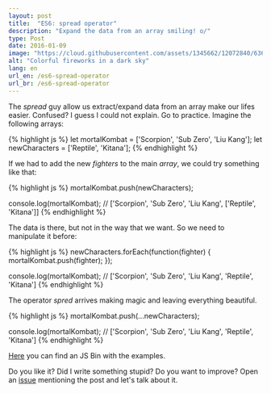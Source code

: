 ```yaml
---
layout: post
title:  "ES6: spread operator"
description: "Expand the data from an array smiling! o/"
type: Post
date: 2016-01-09
image: "https://cloud.githubusercontent.com/assets/1345662/12072840/6360f8ae-b0de-11e5-8584-b748798c95c3.jpg"
alt: "Colorful fireworks in a dark sky"
lang: en
url_en: /es6-spread-operator
url_br: /es6-spread-operator
---
```


The *spread* guy allow us extract/expand data from an array make our lifes easier. Confused? I guess I could not explain. Go to practice. Imagine the following arrays:

{% highlight js %}
let mortalKombat = ['Scorpion', 'Sub Zero', 'Liu Kang'];
let newCharacters = ['Reptile', 'Kitana'];
{% endhighlight %}

If we had to add the new *fighters* to the main *array*, we could try something like that:

{% highlight js %}
mortalKombat.push(newCharacters);

console.log(mortalKombat);
// ['Scorpion', 'Sub Zero', 'Liu Kang', ['Reptile', 'Kitana']]
{% endhighlight %}

The data is there, but not in the way that we want. So we need to manipulate it before:

{% highlight js %}
newCharacters.forEach(function(fighter) {
  mortalKombat.push(fighter);
});

console.log(mortalKombat);
// ['Scorpion', 'Sub Zero', 'Liu Kang', 'Reptile', 'Kitana']
{% endhighlight %}

The operator *spred* arrives making magic and leaving everything beautiful.

{% highlight js %}
mortalKombat.push(...newCharacters);

console.log(mortalKombat);
// ['Scorpion', 'Sub Zero', 'Liu Kang', 'Reptile', 'Kitana']
{% endhighlight %}

[Here](http://jsbin.com/cubiko/edit?js,console) you can find an JS Bin with the examples.

Do you like it? Did I write something stupid? Do you want to improve? Open an [issue](https://github.com/raphaelfabeni/raphaelfabeni.github.io/issues) mentioning the post and let's talk about it.
